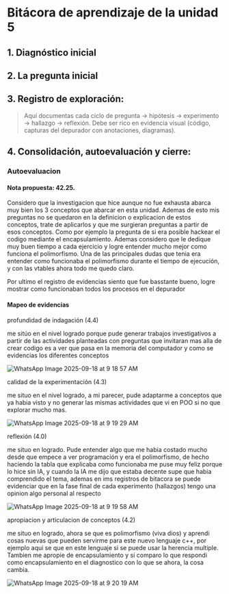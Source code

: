 # Bitácora de aprendizaje de la unidad 5

## 1.  **Diagnóstico inicial**

## 2.  **La pregunta inicial**

## 3.  **Registro de exploración:** 
> Aquí documentas cada ciclo de pregunta -> hipótesis -> experimento -> hallazgo -> reflexión.
> Debe ser rico en evidencia visual (código, capturas del depurador con anotaciones, diagramas).

## 4.  **Consolidación, autoevaluación y cierre:**


### Autoevaluacion

#### Nota propuesta: 42.25.

Considero que la investigacion que hice aunque no fue exhausta abarca muy bien los 3 conceptos que abarcar en esta unidad. Ademas de esto mis preguntas no se quedaron en la definicion o explicacion de estos conceptos, trate de aplicarlos y que me surgieran preguntas a partir de esos conceptos. Como por ejemplo la pregunta de si era posible hackear el codigo mediante el encapsulamiento. Ademas considero que le dedique muy buen tiempo a cada ejercicio y logre entender mucho mejor como funciona el polimorfismo. Una de las principales dudas que tenia era entender como funcionaba el polimorfismo durante el tiempo de ejecución, y con las vtables ahora todo me quedo claro. 

Por ultimo el registro de evidencias siento que fue basstante bueno, logre mostrar como funcionaban todos los procesos en el depurador


####  Mapeo de evidencias

profundidad de indagación (4.4)

me sitúo en el nivel logrado porque pude generar trabajos investigativos a partir de las actividades planteadas con preguntas que invitaran mas alla de crear codigo es a ver que pasa en la memoria del computador y como se evidencias los diferentes conceptos


![WhatsApp Image 2025-09-18 at 9 18 57 AM](https://github.com/user-attachments/assets/8fcdb4e3-129b-4ff5-a42c-ef549e20d5f1)





calidad de la experimentación (4.3)

me situo en el nivel logrado, a mi parecer, pude adaptarme a conceptos que ya habia visto y no generar las mismas actividades que vi en POO si no que explorar mucho mas.

![WhatsApp Image 2025-09-18 at 9 19 29 AM](https://github.com/user-attachments/assets/51a20e20-28cd-434b-84d8-6043461a670c)


reflexión (4.0)

me situo en logrado. Pude entender algo que me habia costado mucho desde que empece a ver programación y era el polimorfismo, de hecho haciendo la tabla que explicaba como funcionaba me puse muy feliz  porque lo hice sin IA, y cuando la IA me dijo que estaba decente supe que habia comprendido el tema, ademas en ims registros de bitacora se puede evidenciar que en la fase final de cada experimento (hallazgos) tengo una opinion algo personal al respecto

![WhatsApp Image 2025-09-18 at 9 19 58 AM](https://github.com/user-attachments/assets/1b5a4f91-e167-446e-a3ed-bde8a3f1f83c)



apropiacion y articulacion de conceptos (4.2)

me situo en logrado, ahora se que es polimorfismo (viva dios) y aprendi cosas nuevas que pueden servirme para este nuevo lenguaje c++, por ejemplo aqui se que en este lenguaje si se puede usar la herencia multiple. Tambien me apropie de encapsulamiento y si comparo lo que respondi como encapsulamiento en el diagnostico con lo que se ahora, la cosa cambia.

![WhatsApp Image 2025-09-18 at 9 20 19 AM](https://github.com/user-attachments/assets/a38eef38-0ccb-4ef7-87b9-58b03fd005c0)
